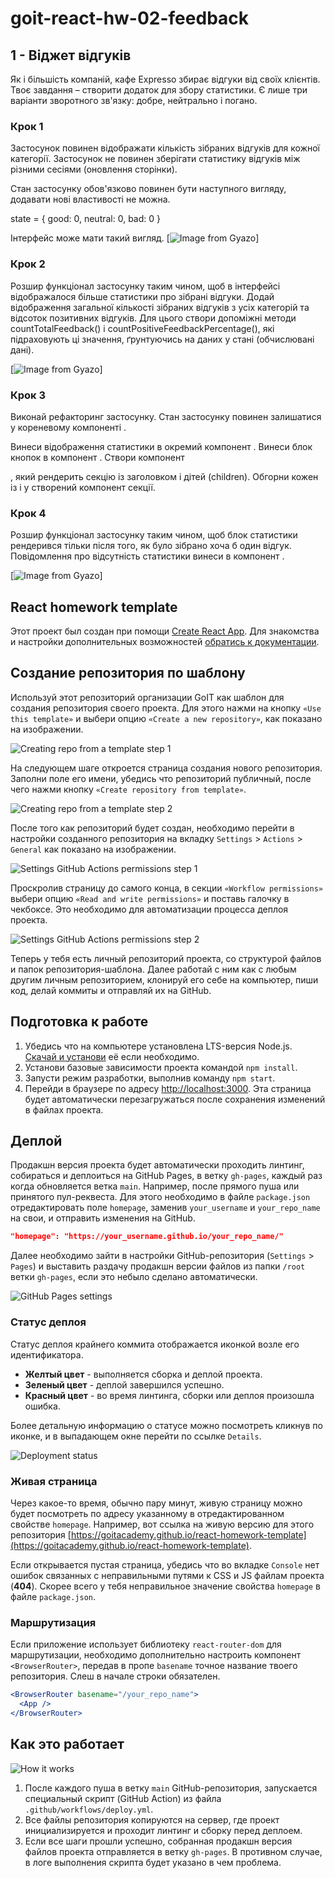 # goit-react-hw-02-feedback
## 1 - Віджет відгуків
Як і більшість компаній, кафе Expresso збирає відгуки від своїх клієнтів. Твоє завдання – створити додаток для збору статистики. Є лише три варіанти зворотного зв'язку: добре, нейтрально і погано.

### Крок 1
Застосунок повинен відображати кількість зібраних відгуків для кожної категорії. Застосунок не повинен зберігати статистику відгуків між різними сесіями (оновлення сторінки).

Стан застосунку обов'язково повинен бути наступного вигляду, додавати нові властивості не можна.

state = {
  good: 0,
  neutral: 0,
  bad: 0
}

Інтерфейс може мати такий вигляд.
[![Image from Gyazo](https://textbook.edu.goit.global/lms-react-homework/v1/uk/img/hw-02/feedback/step-1.png)]

### Крок 2
Розшир функціонал застосунку таким чином, щоб в інтерфейсі відображалося більше статистики про зібрані відгуки. Додай відображення загальної кількості зібраних відгуків з усіх категорій та відсоток позитивних відгуків. Для цього створи допоміжні методи countTotalFeedback() і countPositiveFeedbackPercentage(), які підраховують ці значення, ґрунтуючись на даних у стані (обчислювані дані).

[![Image from Gyazo](https://textbook.edu.goit.global/lms-react-homework/v1/uk/img/hw-02/feedback/step-2.png)]

### Крок 3
Виконай рефакторинг застосунку. Стан застосунку повинен залишатися у кореневому компоненті <App>.

Винеси відображення статистики в окремий компонент <Statistics good={} neutral={} bad={} total={} positivePercentage={}>.
Винеси блок кнопок в компонент <FeedbackOptions options={} onLeaveFeedback={}>.
Створи компонент <Section title="">, який рендерить секцію із заголовком і дітей (children). Обгорни кожен із <Statistics> і <FeedbackOptions> у створений компонент секції.

### Крок 4
Розшир функціонал застосунку таким чином, щоб блок статистики рендерився тільки після того, як було зібрано хоча б один відгук. Повідомлення про відсутність статистики винеси в компонент <Notification message="There is no feedback">.

[![Image from Gyazo](https://textbook.edu.goit.global/lms-react-homework/v1/uk/img/hw-02/feedback/preview.gif)]

# React homework template

Этот проект был создан при помощи
[Create React App](https://github.com/facebook/create-react-app). Для знакомства
и настройки дополнительных возможностей
[обратись к документации](https://facebook.github.io/create-react-app/docs/getting-started).

## Создание репозитория по шаблону

Используй этот репозиторий организации GoIT как шаблон для создания репозитория
своего проекта. Для этого нажми на кнопку `«Use this template»` и выбери опцию
`«Create a new repository»`, как показано на изображении.

![Creating repo from a template step 1](./assets/template-step-1.png)

На следующем шаге откроется страница создания нового репозитория. Заполни поле
его имени, убедись что репозиторий публичный, после чего нажми кнопку
`«Create repository from template»`.

![Creating repo from a template step 2](./assets/template-step-2.png)

После того как репозиторий будет создан, необходимо перейти в настройки
созданного репозитория на вкладку `Settings` > `Actions` > `General` как
показано на изображении.

![Settings GitHub Actions permissions step 1](./assets/gh-actions-perm-1.png)

Проскролив страницу до самого конца, в секции `«Workflow permissions»` выбери
опцию `«Read and write permissions»` и поставь галочку в чекбоксе. Это
необходимо для автоматизации процесса деплоя проекта.

![Settings GitHub Actions permissions step 2](./assets/gh-actions-perm-2.png)

Теперь у тебя есть личный репозиторий проекта, со структурой файлов и папок
репозитория-шаблона. Далее работай с ним как с любым другим личным репозиторием,
клонируй его себе на компьютер, пиши код, делай коммиты и отправляй их на
GitHub.

## Подготовка к работе

1. Убедись что на компьютере установлена LTS-версия Node.js.
   [Скачай и установи](https://nodejs.org/en/) её если необходимо.
2. Установи базовые зависимости проекта командой `npm install`.
3. Запусти режим разработки, выполнив команду `npm start`.
4. Перейди в браузере по адресу [http://localhost:3000](http://localhost:3000).
   Эта страница будет автоматически перезагружаться после сохранения изменений в
   файлах проекта.

## Деплой

Продакшн версия проекта будет автоматически проходить линтинг, собираться и
деплоиться на GitHub Pages, в ветку `gh-pages`, каждый раз когда обновляется
ветка `main`. Например, после прямого пуша или принятого пул-реквеста. Для этого
необходимо в файле `package.json` отредактировать поле `homepage`, заменив
`your_username` и `your_repo_name` на свои, и отправить изменения на GitHub.

```json
"homepage": "https://your_username.github.io/your_repo_name/"
```

Далее необходимо зайти в настройки GitHub-репозитория (`Settings` > `Pages`) и
выставить раздачу продакшн версии файлов из папки `/root` ветки `gh-pages`, если
это небыло сделано автоматически.

![GitHub Pages settings](./assets/repo-settings.png)

### Статус деплоя

Статус деплоя крайнего коммита отображается иконкой возле его идентификатора.

- **Желтый цвет** - выполняется сборка и деплой проекта.
- **Зеленый цвет** - деплой завершился успешно.
- **Красный цвет** - во время линтинга, сборки или деплоя произошла ошибка.

Более детальную информацию о статусе можно посмотреть кликнув по иконке, и в
выпадающем окне перейти по ссылке `Details`.

![Deployment status](./assets/deploy-status.png)

### Живая страница

Через какое-то время, обычно пару минут, живую страницу можно будет посмотреть
по адресу указанному в отредактированном свойстве `homepage`. Например, вот
ссылка на живую версию для этого репозитория
[https://goitacademy.github.io/react-homework-template](https://goitacademy.github.io/react-homework-template).

Если открывается пустая страница, убедись что во вкладке `Console` нет ошибок
связанных с неправильными путями к CSS и JS файлам проекта (**404**). Скорее
всего у тебя неправильное значение свойства `homepage` в файле `package.json`.

### Маршрутизация

Если приложение использует библиотеку `react-router-dom` для маршрутизации,
необходимо дополнительно настроить компонент `<BrowserRouter>`, передав в пропе
`basename` точное название твоего репозитория. Слеш в начале строки обязателен.

```jsx
<BrowserRouter basename="/your_repo_name">
  <App />
</BrowserRouter>
```

## Как это работает

![How it works](./assets/how-it-works.png)

1. После каждого пуша в ветку `main` GitHub-репозитория, запускается специальный
   скрипт (GitHub Action) из файла `.github/workflows/deploy.yml`.
2. Все файлы репозитория копируются на сервер, где проект инициализируется и
   проходит линтинг и сборку перед деплоем.
3. Если все шаги прошли успешно, собранная продакшн версия файлов проекта
   отправляется в ветку `gh-pages`. В противном случае, в логе выполнения
   скрипта будет указано в чем проблема.

